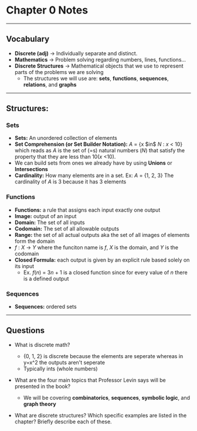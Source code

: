 # Chapter 0 Notes
---
## Vocabulary
* **Discrete (adj)** -> Individually separate and distinct.
* **Mathematics** -> Problem solving regarding numbers, lines, functions...
* **Discrete Structures** -> Mathematical objects that we use to represent parts of the problems we are solving
    * The structures we will use are: **sets**, **functions**, **sequences**, **relations**, and **graphs**    

---

## Structures:

### Sets
* **Sets:** An unordered collection of elements
* **Set Comprehension (or Set Builder Notation):** $A$ = {x \$in$ $N$ : $x$ < 10} which reads as $A$ is the set of (=s) natural numbers ($N$) that satisfy the property that they are less than 10($x$ <10).
* We can build sets from ones we already have by using **Unions** or **Intersections**
* **Cardinality:** How many elements are in a set. Ex: $A$ = {1, 2, 3} The cardinality of $A$ is 3 because it has 3 elements

### Functions
* **Functions:** a rule that assigns each input exactly one output
* **Image:** output of an input
* **Domain:** The set of all inputs
* **Codomain:** The set of all allowable outputs
* **Range:** the set of all actual outputs aka the set of all images of elements form the domain
* $f$ : $X$ -> $Y$ where the funciton name is $f$, $X$ is the domain, and $Y$ is the codomain
* **Closed Formula:** each output is given by an explicit rule based solely on its input 
    * Ex. $f$($n$) = 3$n$ + 1 is a closed function since for every value of $n$ there is a defined output

### Sequences
* **Sequences:** ordered sets


---

## Questions

* What is discrete math?
    * {0, 1, 2} is discrete because the elements are seperate whereas in y=x^2 the outputs aren't seperate
    * Typically ints (whole numbers)


* What are the four main topics that Professor Levin says will be presented in the book?
    * We will be covering **combinatorics**, **sequences**, **symbolic logic**, and **graph theory**

* What are discrete structures? Which specific examples are listed in the chapter? Briefly describe each of these.

